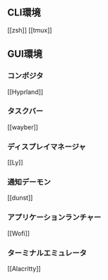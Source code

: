 ## CLI環境
[[zsh]]
[[tmux]]
## GUI環境
### コンポジタ
[[Hyprland]]
### タスクバー
[[wayber]]
### ディスプレイマネージャ
[[Ly]]
### 通知デーモン
[[dunst]]
### アプリケーションランチャー
[[Wofi]]
### ターミナルエミュレータ
[[Alacritty]]
